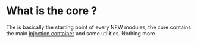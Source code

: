 # What is the core ?

The is basically the starting point of every NFW modules, the core contains the main [injection container](https://github.com/microsoft/tsyringe) and some utilities. Nothing more.